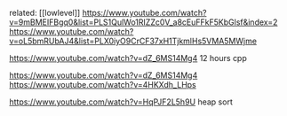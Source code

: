 related:
	[[lowlevel]]
https://www.youtube.com/watch?v=9mBMEIFBgq0&list=PLS1QulWo1RIZZc0V_a8cEuFFkF5KbGlsf&index=2
https://www.youtube.com/watch?v=oL5bmRUbAJ4&list=PLX0iyO9CrCF37xH1TjkmlHs5VMA5MWjme

https://www.youtube.com/watch?v=dZ_6MS14Mg4 12 hours cpp

https://www.youtube.com/watch?v=dZ_6MS14Mg4
https://www.youtube.com/watch?v=4HKXdh_LHps

https://www.youtube.com/watch?v=HqPJF2L5h9U heap sort




